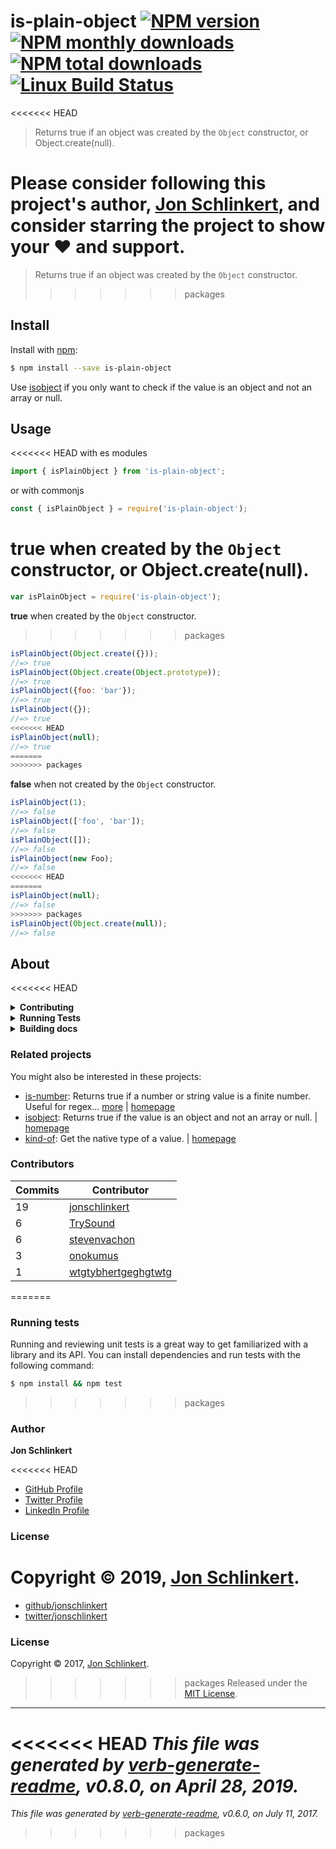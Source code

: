 # is-plain-object [![NPM version](https://img.shields.io/npm/v/is-plain-object.svg?style=flat)](https://www.npmjs.com/package/is-plain-object) [![NPM monthly downloads](https://img.shields.io/npm/dm/is-plain-object.svg?style=flat)](https://npmjs.org/package/is-plain-object) [![NPM total downloads](https://img.shields.io/npm/dt/is-plain-object.svg?style=flat)](https://npmjs.org/package/is-plain-object) [![Linux Build Status](https://img.shields.io/travis/jonschlinkert/is-plain-object.svg?style=flat&label=Travis)](https://travis-ci.org/jonschlinkert/is-plain-object)

<<<<<<< HEAD
> Returns true if an object was created by the `Object` constructor, or Object.create(null).

Please consider following this project's author, [Jon Schlinkert](https://github.com/jonschlinkert), and consider starring the project to show your :heart: and support.
=======
> Returns true if an object was created by the `Object` constructor.
>>>>>>> packages

## Install

Install with [npm](https://www.npmjs.com/):

```sh
$ npm install --save is-plain-object
```

Use [isobject](https://github.com/jonschlinkert/isobject) if you only want to check if the value is an object and not an array or null.

## Usage

<<<<<<< HEAD
with es modules
```js
import { isPlainObject } from 'is-plain-object';
```

or with commonjs
```js
const { isPlainObject } = require('is-plain-object');
```

**true** when created by the `Object` constructor, or Object.create(null).
=======
```js
var isPlainObject = require('is-plain-object');
```

**true** when created by the `Object` constructor.
>>>>>>> packages

```js
isPlainObject(Object.create({}));
//=> true
isPlainObject(Object.create(Object.prototype));
//=> true
isPlainObject({foo: 'bar'});
//=> true
isPlainObject({});
//=> true
<<<<<<< HEAD
isPlainObject(null);
//=> true
=======
>>>>>>> packages
```

**false** when not created by the `Object` constructor.

```js
isPlainObject(1);
//=> false
isPlainObject(['foo', 'bar']);
//=> false
isPlainObject([]);
//=> false
isPlainObject(new Foo);
//=> false
<<<<<<< HEAD
=======
isPlainObject(null);
//=> false
>>>>>>> packages
isPlainObject(Object.create(null));
//=> false
```

## About

<<<<<<< HEAD
<details>
<summary><strong>Contributing</strong></summary>

Pull requests and stars are always welcome. For bugs and feature requests, [please create an issue](../../issues/new).

</details>

<details>
<summary><strong>Running Tests</strong></summary>

Running and reviewing unit tests is a great way to get familiarized with a library and its API. You can install dependencies and run tests with the following command:

```sh
$ npm install && npm test
```

</details>

<details>
<summary><strong>Building docs</strong></summary>
=======
### Related projects

* [is-number](https://www.npmjs.com/package/is-number): Returns true if the value is a number. comprehensive tests. | [homepage](https://github.com/jonschlinkert/is-number "Returns true if the value is a number. comprehensive tests.")
* [isobject](https://www.npmjs.com/package/isobject): Returns true if the value is an object and not an array or null. | [homepage](https://github.com/jonschlinkert/isobject "Returns true if the value is an object and not an array or null.")
* [kind-of](https://www.npmjs.com/package/kind-of): Get the native type of a value. | [homepage](https://github.com/jonschlinkert/kind-of "Get the native type of a value.")

### Contributing

Pull requests and stars are always welcome. For bugs and feature requests, [please create an issue](../../issues/new).

### Contributors

| **Commits** | **Contributor** | 
| --- | --- |
| 17 | [jonschlinkert](https://github.com/jonschlinkert) |
| 6 | [stevenvachon](https://github.com/stevenvachon) |
| 3 | [onokumus](https://github.com/onokumus) |
| 1 | [wtgtybhertgeghgtwtg](https://github.com/wtgtybhertgeghgtwtg) |

### Building docs
>>>>>>> packages

_(This project's readme.md is generated by [verb](https://github.com/verbose/verb-generate-readme), please don't edit the readme directly. Any changes to the readme must be made in the [.verb.md](.verb.md) readme template.)_

To generate the readme, run the following command:

```sh
$ npm install -g verbose/verb#dev verb-generate-readme && verb
```

<<<<<<< HEAD
</details>

### Related projects

You might also be interested in these projects:

* [is-number](https://www.npmjs.com/package/is-number): Returns true if a number or string value is a finite number. Useful for regex… [more](https://github.com/jonschlinkert/is-number) | [homepage](https://github.com/jonschlinkert/is-number "Returns true if a number or string value is a finite number. Useful for regex matches, parsing, user input, etc.")
* [isobject](https://www.npmjs.com/package/isobject): Returns true if the value is an object and not an array or null. | [homepage](https://github.com/jonschlinkert/isobject "Returns true if the value is an object and not an array or null.")
* [kind-of](https://www.npmjs.com/package/kind-of): Get the native type of a value. | [homepage](https://github.com/jonschlinkert/kind-of "Get the native type of a value.")

### Contributors

| **Commits** | **Contributor** |  
| --- | --- |  
| 19 | [jonschlinkert](https://github.com/jonschlinkert) |  
| 6  | [TrySound](https://github.com/TrySound) |  
| 6  | [stevenvachon](https://github.com/stevenvachon) |  
| 3  | [onokumus](https://github.com/onokumus) |  
| 1  | [wtgtybhertgeghgtwtg](https://github.com/wtgtybhertgeghgtwtg) |  
=======
### Running tests

Running and reviewing unit tests is a great way to get familiarized with a library and its API. You can install dependencies and run tests with the following command:

```sh
$ npm install && npm test
```
>>>>>>> packages

### Author

**Jon Schlinkert**

<<<<<<< HEAD
* [GitHub Profile](https://github.com/jonschlinkert)
* [Twitter Profile](https://twitter.com/jonschlinkert)
* [LinkedIn Profile](https://linkedin.com/in/jonschlinkert)

### License

Copyright © 2019, [Jon Schlinkert](https://github.com/jonschlinkert).
=======
* [github/jonschlinkert](https://github.com/jonschlinkert)
* [twitter/jonschlinkert](https://twitter.com/jonschlinkert)

### License

Copyright © 2017, [Jon Schlinkert](https://github.com/jonschlinkert).
>>>>>>> packages
Released under the [MIT License](LICENSE).

***

<<<<<<< HEAD
_This file was generated by [verb-generate-readme](https://github.com/verbose/verb-generate-readme), v0.8.0, on April 28, 2019._
=======
_This file was generated by [verb-generate-readme](https://github.com/verbose/verb-generate-readme), v0.6.0, on July 11, 2017._
>>>>>>> packages
